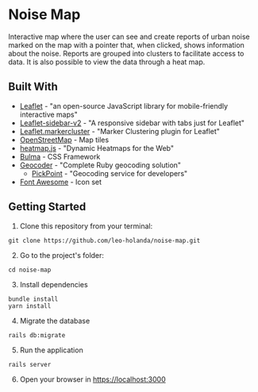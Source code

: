 # Noise Map

Interactive map where the user can see and create reports of urban noise marked on the map with a pointer that, when clicked, shows information about the noise. Reports are grouped into clusters to facilitate access to data. It is also possible to view the data through a heat map.

## Built With

* [Leaflet](https://leafletjs.com/) - "an open-source JavaScript library for mobile-friendly interactive maps"
* [Leaflet-sidebar-v2](https://github.com/nickpeihl/leaflet-sidebar-v2) - "A responsive sidebar with tabs just for Leaflet"
* [Leaflet.markercluster](https://github.com/Leaflet/Leaflet.markercluster) - "Marker Clustering plugin for Leaflet"
* [OpenStreetMap](https://www.openstreetmap.org/about) - Map tiles
* [heatmap.js](https://www.patrick-wied.at/static/heatmapjs/) - "Dynamic Heatmaps for the Web"
* [Bulma](https://bulma.io/) - CSS Framework
* [Geocoder](https://github.com/alexreisner/geocoder) - "Complete Ruby geocoding solution"
  * [PickPoint](https://pickpoint.io/) - "Geocoding service for developers"
* [Font Awesome](https://fontawesome.com/) - Icon set

## Getting Started

1. Clone this repository from your terminal:
```
git clone https://github.com/leo-holanda/noise-map.git
```
2. Go to the project's folder:
```
cd noise-map
```
3. Install dependencies
```
bundle install
yarn install
```
4. Migrate the database
```
rails db:migrate
```
5. Run the application
```
rails server
```
6. Open your browser in [https://localhost:3000](https://localhost:3000)
